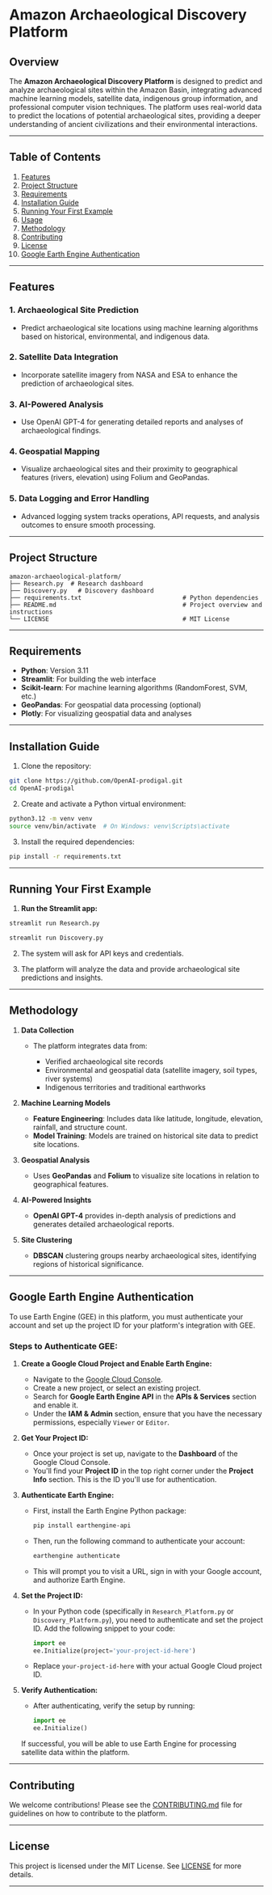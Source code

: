 
# Amazon Archaeological Discovery Platform

## Overview

The **Amazon Archaeological Discovery Platform** is designed to predict and analyze archaeological sites within the Amazon Basin, integrating advanced machine learning models, satellite data, indigenous group information, and professional computer vision techniques. The platform uses real-world data to predict the locations of potential archaeological sites, providing a deeper understanding of ancient civilizations and their environmental interactions.

---

## Table of Contents

1. [Features](#features)
2. [Project Structure](#project-structure)
3. [Requirements](#requirements)
4. [Installation Guide](#installation-guide)
5. [Running Your First Example](#running-your-first-example)
6. [Usage](#usage)
7. [Methodology](#methodology)
8. [Contributing](#contributing)
9. [License](#license)
10. [Google Earth Engine Authentication](#google-earth-engine-authentication)

---

## Features

### 1. **Archaeological Site Prediction**

* Predict archaeological site locations using machine learning algorithms based on historical, environmental, and indigenous data.

### 2. **Satellite Data Integration**

* Incorporate satellite imagery from NASA and ESA to enhance the prediction of archaeological sites.

### 3. **AI-Powered Analysis**

* Use OpenAI GPT-4 for generating detailed reports and analyses of archaeological findings.

### 4. **Geospatial Mapping**

* Visualize archaeological sites and their proximity to geographical features (rivers, elevation) using Folium and GeoPandas.

### 5. **Data Logging and Error Handling**

* Advanced logging system tracks operations, API requests, and analysis outcomes to ensure smooth processing.

---

## Project Structure

```
amazon-archaeological-platform/
├── Research.py  # Research dashboard
├── Discovery.py   # Discovery dashboard
├── requirements.txt                            # Python dependencies
├── README.md                                   # Project overview and instructions
└── LICENSE                                     # MIT License
```

---

## Requirements

* **Python**: Version 3.11
* **Streamlit**: For building the web interface
* **Scikit-learn**: For machine learning algorithms (RandomForest, SVM, etc.)
* **GeoPandas**: For geospatial data processing (optional)
* **Plotly**: For visualizing geospatial data and analyses

---

## Installation Guide

1. Clone the repository:

```bash
git clone https://github.com/OpenAI-prodigal.git
cd OpenAI-prodigal
```

2. Create and activate a Python virtual environment:

```bash
python3.12 -m venv venv
source venv/bin/activate  # On Windows: venv\Scripts\activate
```

3. Install the required dependencies:

```bash
pip install -r requirements.txt
```

---

## Running Your First Example

1. **Run the Streamlit app:**

```bash
streamlit run Research.py
```

```bash
streamlit run Discovery.py
```

2. The system will ask for API keys and credentials.

3. The platform will analyze the data and provide archaeological site predictions and insights.

---

## Methodology

1. **Data Collection**

   * The platform integrates data from:

     * Verified archaeological site records
     * Environmental and geospatial data (satellite imagery, soil types, river systems)
     * Indigenous territories and traditional earthworks

2. **Machine Learning Models**

   * **Feature Engineering**: Includes data like latitude, longitude, elevation, rainfall, and structure count.
   * **Model Training**: Models are trained on historical site data to predict site locations.

3. **Geospatial Analysis**

   * Uses **GeoPandas** and **Folium** to visualize site locations in relation to geographical features.

4. **AI-Powered Insights**

   * **OpenAI GPT-4** provides in-depth analysis of predictions and generates detailed archaeological reports.

5. **Site Clustering**

   * **DBSCAN** clustering groups nearby archaeological sites, identifying regions of historical significance.

---

## Google Earth Engine Authentication

To use Earth Engine (GEE) in this platform, you must authenticate your account and set up the project ID for your platform's integration with GEE.

### Steps to Authenticate GEE:

1. **Create a Google Cloud Project and Enable Earth Engine:**

   * Navigate to the [Google Cloud Console](https://console.cloud.google.com/).
   * Create a new project, or select an existing project.
   * Search for **Google Earth Engine API** in the **APIs & Services** section and enable it.
   * Under the **IAM & Admin** section, ensure that you have the necessary permissions, especially `Viewer` or `Editor`.

2. **Get Your Project ID:**

   * Once your project is set up, navigate to the **Dashboard** of the Google Cloud Console.
   * You'll find your **Project ID** in the top right corner under the **Project Info** section. This is the ID you'll use for authentication.

3. **Authenticate Earth Engine:**

   * First, install the Earth Engine Python package:

     ```bash
     pip install earthengine-api
     ```

   * Then, run the following command to authenticate your account:

     ```bash
     earthengine authenticate
     ```

   * This will prompt you to visit a URL, sign in with your Google account, and authorize Earth Engine.

4. **Set the Project ID:**

   * In your Python code (specifically in `Research_Platform.py` or `Discovery_Platform.py`), you need to authenticate and set the project ID. Add the following snippet to your code:

     ```python
     import ee
     ee.Initialize(project='your-project-id-here')
     ```

   * Replace `your-project-id-here` with your actual Google Cloud project ID.

5. **Verify Authentication:**

   * After authenticating, verify the setup by running:

     ```python
     import ee
     ee.Initialize()
     ```

   If successful, you will be able to use Earth Engine for processing satellite data within the platform.

---

## Contributing

We welcome contributions! Please see the [CONTRIBUTING.md](CONTRIBUTING.md) file for guidelines on how to contribute to the platform.

---

## License

This project is licensed under the MIT License. See [LICENSE](LICENSE) for more details.

---

